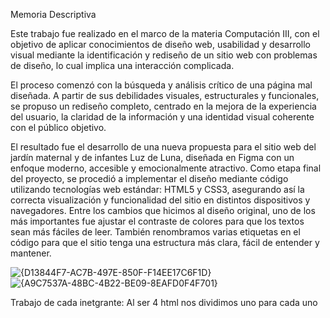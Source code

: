 Memoria Descriptiva 

Este trabajo fue realizado en el marco de la materia Computación III, con el objetivo de aplicar conocimientos de diseño web, usabilidad y desarrollo visual mediante la identificación y rediseño de un sitio web con problemas de diseño, lo cual implica una interacción complicada. 

El proceso comenzó con la búsqueda y análisis crítico de una página mal diseñada. A partir de sus debilidades visuales, estructurales y funcionales, se propuso un rediseño completo, centrado en la mejora de la experiencia del usuario, la claridad de la información y una identidad visual coherente con el público objetivo.

El resultado fue el desarrollo de una nueva propuesta para el sitio web del jardín maternal y de infantes Luz de Luna, diseñada en Figma con un enfoque moderno, accesible y emocionalmente atractivo. Como etapa final del proyecto, se procedió a implementar el diseño mediante código utilizando tecnologías web estándar: HTML5 y CSS3, asegurando así la correcta visualización y funcionalidad del sitio en distintos dispositivos y navegadores.
Entre los cambios que hicimos al diseño original, uno de los más importantes fue ajustar el contraste de colores para que los textos sean más fáciles de leer. También renombramos varias etiquetas en el código para que el sitio tenga una estructura más clara, fácil de entender y mantener.

![{D13844F7-AC7B-497E-850F-F14EE17C6F1D}](https://github.com/user-attachments/assets/a2585418-65e8-4230-b5b4-d641bc2ff3fe)
![{A9C7537A-48BC-4B22-BE09-8EAFD0F4F701}](https://github.com/user-attachments/assets/aa88cdf0-cdd5-48ae-b107-b74b9251ecce)

Trabajo de cada inetgrante: 
Al ser 4 html nos dividimos uno para cada uno
